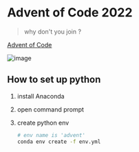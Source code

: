 # Advent of Code 2022

> why don't you join ?

[Advent of Code](https://adventofcode.com/)

![image](https://user-images.githubusercontent.com/121484018/209648136-3562163e-ed9c-487e-8dcd-bd7feae86abc.png)


## How to set up python

1. install Anaconda
2. open command prompt
3. create python env

   ```sh
   # env name is 'advent'
   conda env create -f env.yml
   ```

